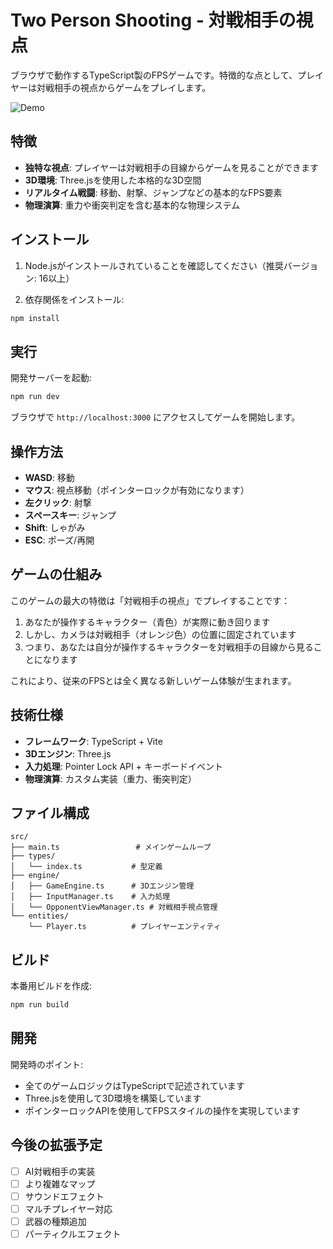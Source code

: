 # Two Person Shooting - 対戦相手の視点

ブラウザで動作するTypeScript製のFPSゲームです。特徴的な点として、プレイヤーは対戦相手の視点からゲームをプレイします。

![Demo](play-demo.gif)

## 特徴

- **独特な視点**: プレイヤーは対戦相手の目線からゲームを見ることができます
- **3D環境**: Three.jsを使用した本格的な3D空間
- **リアルタイム戦闘**: 移動、射撃、ジャンプなどの基本的なFPS要素
- **物理演算**: 重力や衝突判定を含む基本的な物理システム

## インストール

1. Node.jsがインストールされていることを確認してください（推奨バージョン: 16以上）

2. 依存関係をインストール:
```bash
npm install
```

## 実行

開発サーバーを起動:
```bash
npm run dev
```

ブラウザで `http://localhost:3000` にアクセスしてゲームを開始します。

## 操作方法

- **WASD**: 移動
- **マウス**: 視点移動（ポインターロックが有効になります）
- **左クリック**: 射撃
- **スペースキー**: ジャンプ
- **Shift**: しゃがみ
- **ESC**: ポーズ/再開

## ゲームの仕組み

このゲームの最大の特徴は「対戦相手の視点」でプレイすることです：

1. あなたが操作するキャラクター（青色）が実際に動き回ります
2. しかし、カメラは対戦相手（オレンジ色）の位置に固定されています
3. つまり、あなたは自分が操作するキャラクターを対戦相手の目線から見ることになります

これにより、従来のFPSとは全く異なる新しいゲーム体験が生まれます。

## 技術仕様

- **フレームワーク**: TypeScript + Vite
- **3Dエンジン**: Three.js
- **入力処理**: Pointer Lock API + キーボードイベント
- **物理演算**: カスタム実装（重力、衝突判定）

## ファイル構成

```
src/
├── main.ts                 # メインゲームループ
├── types/
│   └── index.ts           # 型定義
├── engine/
│   ├── GameEngine.ts      # 3Dエンジン管理
│   ├── InputManager.ts    # 入力処理
│   └── OpponentViewManager.ts # 対戦相手視点管理
└── entities/
    └── Player.ts          # プレイヤーエンティティ
```

## ビルド

本番用ビルドを作成:
```bash
npm run build
```

## 開発

開発時のポイント:

- 全てのゲームロジックはTypeScriptで記述されています
- Three.jsを使用して3D環境を構築しています
- ポインターロックAPIを使用してFPSスタイルの操作を実現しています

## 今後の拡張予定

- [ ] AI対戦相手の実装
- [ ] より複雑なマップ
- [ ] サウンドエフェクト
- [ ] マルチプレイヤー対応
- [ ] 武器の種類追加
- [ ] パーティクルエフェクト 